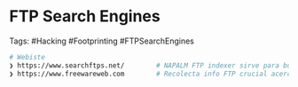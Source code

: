 # FTP Search Engines 

Tags: #Hacking #Footprinting #FTPSearchEngines 

```bash 
# Webiste 
❯ https://www.searchftps.net/        # NAPALM FTP indexer sirve para buscar documentos de la organización
❯ https://www.freewareweb.com        # Recolecta info FTP crucial acerca de la organización  
```